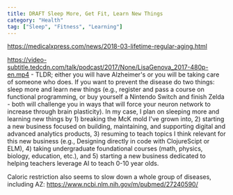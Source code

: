 ```yaml
---
title: DRAFT Sleep More, Get Fit, Learn New Things
category: "Health"
tag: ["Sleep", "Fitness", "Learning"]
---
```



https://medicalxpress.com/news/2018-03-lifetime-regular-aging.html


https://video-subtitle.tedcdn.com/talk/podcast/2017/None/LisaGenova_2017-480p-en.mp4 - TLDR; either you will have Alzheimer's or you will be taking care of someone who does. If you want to prevent the disease do two things: sleep more and learn new things (e.g., register and pass a course on functional programming, or buy yourself a Nintendo Switch and finish Zelda - both will challenge you in ways that will force your neuron network to increase through brain plasticity). In my case, I plan on sleeping more and learning new things by 1) breaking the McK mold I've grown into, 2) starting a new business focused on building, maintaining, and supporting digital and advanced analytics products, 3) resuming to teach topics I think relevant for this new business (e.g., Designing directly in code with ClojureScipt or ELM), 4) taking undergraduate foundational courses (math, physics, biology, education, etc.), and 5) starting a new business dedicated to helping teachers leverage AI to teach 0-10 year olds.


Caloric restriction also seems to slow down a whole group of diseases, including AZ: https://www.ncbi.nlm.nih.gov/m/pubmed/27240590/

